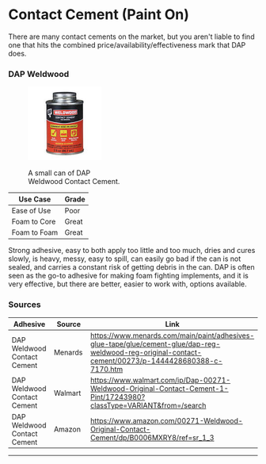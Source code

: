 # Contact Cement (Paint On)

There are many contact cements on the market, but you aren't liable to find one that hits the combined price/availability/effectiveness mark that DAP does.

### DAP Weldwood

<div align="left"><figure><img src="../../../.gitbook/assets/Untitled (32).jpg" alt=""><figcaption><p>A small can of DAP<br>Weldwood Contact Cement.</p></figcaption></figure></div>

| Use Case     | Grade |
| ------------ | ----- |
| Ease of Use  | Poor  |
| Foam to Core | Great |
| Foam to Foam | Great |

Strong adhesive, easy to both apply too little and too much, dries and cures slowly, is heavy, messy, easy to spill, can easily go bad if the can is not sealed, and carries a constant risk of getting debris in the can. DAP is often seen as the go-to adhesive for making foam fighting implements, and it is very effective, but there are better, easier to work with, options available.

### Sources

<table><thead><tr><th width="170">Adhesive</th><th width="191">Source</th><th>Link</th></tr></thead><tbody><tr><td>DAP Weldwood<br>Contact Cement</td><td>Menards</td><td><a href="https://www.menards.com/main/paint/adhesives-glue-tape/glue/cement-glue/dap-reg-weldwood-reg-original-contact-cement/00273/p-1444428680388-c-7170.htm">https://www.menards.com/main/paint/adhesives-glue-tape/glue/cement-glue/dap-reg-weldwood-reg-original-contact-cement/00273/p-1444428680388-c-7170.htm</a></td></tr><tr><td>DAP Weldwood<br>Contact Cement</td><td>Walmart</td><td><a href="https://www.walmart.com/ip/Dap-00271-Weldwood-Original-Contact-Cement-1-Pint/17243980?classType=VARIANT&#x26;from=/search">https://www.walmart.com/ip/Dap-00271-Weldwood-Original-Contact-Cement-1-Pint/17243980?classType=VARIANT&#x26;from=/search</a></td></tr><tr><td>DAP Weldwood<br>Contact Cement</td><td>Amazon</td><td><a href="https://www.amazon.com/00271-Weldwood-Original-Contact-Cement/dp/B0006MXRY8/ref=sr_1_3">https://www.amazon.com/00271-Weldwood-Original-Contact-Cement/dp/B0006MXRY8/ref=sr_1_3</a></td></tr></tbody></table>

***
